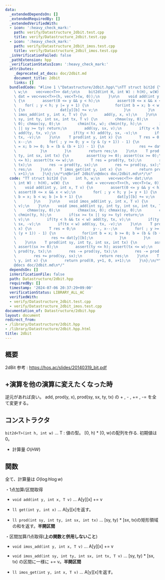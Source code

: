 ```yaml
---
data:
  _extendedDependsOn: []
  _extendedRequiredBy: []
  _extendedVerifiedWith:
  - icon: ':heavy_check_mark:'
    path: verify/Datastructure_2dbit.test.cpp
    title: verify/Datastructure_2dbit.test.cpp
  - icon: ':heavy_check_mark:'
    path: verify/Datastructure_2dbit_imos.test.cpp
    title: verify/Datastructure_2dbit_imos.test.cpp
  _isVerificationFailed: false
  _pathExtension: hpp
  _verificationStatusIcon: ':heavy_check_mark:'
  attributes:
    _deprecated_at_docs: doc/2dbit.md
    document_title: 2dbit
    links: []
  bundledCode: "#line 1 \"Datastructure/2dbit.hpp\"\nTT struct bit2d {\n    int h,\
    \ w;\n    vec<vec<T>> dat;\n\n    bit2d(int H, int W) : h(H), w(W) {\n       \
    \ dat = vec<vec<T>>(h, vec<T>(w, 0));\n    }\n\n    void add(int y, int x, T v)\
    \ {\n        assert(0 <= y && y < h);\n        assert(0 <= x && x < w);\n    \
    \    for( ; y < h; y |= y + 1) {\n            for(int b = x; b < w; b |= b + 1)\
    \ {\n                dat[y][b] += v;\n            }\n        }\n    }\n\n    void\
    \ imos_add(int y, int x, T v) {\n        add(y, x, v);\n    }\n\n    void imos_add(int\
    \ sy, int ty, int sx, int tx, T v) {\n        chmax(sy, 0);\n        chmax(sx,\
    \ 0); chmax(sy, 0);\n        chmin(tx, w); chmin(ty, h);\n        if(sx >= tx\
    \ || sy >= ty) return;\n        add(sy, sx, v);\n        if(ty < h && tx < w)\
    \ add(ty, tx, v);\n        if(ty < h) add(ty, sx, -v);\n        if(tx < w) add(sy,\
    \ tx, -v);\n    }\n\n    T prod(int y, int x) {\n        T res = 0;\n        y--,\
    \ x--;\n        for( ; y >= 0; y = (y & (y + 1)) - 1) {\n            for(int b\
    \ = x; b >= 0; b = (b & (b + 1)) - 1) {\n                res += dat[y][b];\n \
    \           }\n        }\n        return res;\n    }\n\n    T prod(int sy, int\
    \ ty, int sx, int tx) {\n        assert(sy >= 0); assert(sx >= 0);\n        assert(ty\
    \ <= h); assert(tx <= w);\n        T res = prod(ty, tx);\n        res -= prod(sy,\
    \ tx);\n        res -= prod(ty, sx);\n        res += prod(sy, sx);\n        return\
    \ res;\n    }\n\n    T imos_get(int y, int x) {\n        return prod(0, y+1, 0,\
    \ x+1);\n    }\n};\n/*\n@brief 2dbit\n@docs doc/2dbit.md\n*/\n"
  code: "TT struct bit2d {\n    int h, w;\n    vec<vec<T>> dat;\n\n    bit2d(int H,\
    \ int W) : h(H), w(W) {\n        dat = vec<vec<T>>(h, vec<T>(w, 0));\n    }\n\n\
    \    void add(int y, int x, T v) {\n        assert(0 <= y && y < h);\n       \
    \ assert(0 <= x && x < w);\n        for( ; y < h; y |= y + 1) {\n            for(int\
    \ b = x; b < w; b |= b + 1) {\n                dat[y][b] += v;\n            }\n\
    \        }\n    }\n\n    void imos_add(int y, int x, T v) {\n        add(y, x,\
    \ v);\n    }\n\n    void imos_add(int sy, int ty, int sx, int tx, T v) {\n   \
    \     chmax(sy, 0);\n        chmax(sx, 0); chmax(sy, 0);\n        chmin(tx, w);\
    \ chmin(ty, h);\n        if(sx >= tx || sy >= ty) return;\n        add(sy, sx,\
    \ v);\n        if(ty < h && tx < w) add(ty, tx, v);\n        if(ty < h) add(ty,\
    \ sx, -v);\n        if(tx < w) add(sy, tx, -v);\n    }\n\n    T prod(int y, int\
    \ x) {\n        T res = 0;\n        y--, x--;\n        for( ; y >= 0; y = (y &\
    \ (y + 1)) - 1) {\n            for(int b = x; b >= 0; b = (b & (b + 1)) - 1) {\n\
    \                res += dat[y][b];\n            }\n        }\n        return res;\n\
    \    }\n\n    T prod(int sy, int ty, int sx, int tx) {\n        assert(sy >= 0);\
    \ assert(sx >= 0);\n        assert(ty <= h); assert(tx <= w);\n        T res =\
    \ prod(ty, tx);\n        res -= prod(sy, tx);\n        res -= prod(ty, sx);\n\
    \        res += prod(sy, sx);\n        return res;\n    }\n\n    T imos_get(int\
    \ y, int x) {\n        return prod(0, y+1, 0, x+1);\n    }\n};\n/*\n@brief 2dbit\n\
    @docs doc/2dbit.md\n*/"
  dependsOn: []
  isVerificationFile: false
  path: Datastructure/2dbit.hpp
  requiredBy: []
  timestamp: '2024-07-06 20:37:29+09:00'
  verificationStatus: LIBRARY_ALL_AC
  verifiedWith:
  - verify/Datastructure_2dbit.test.cpp
  - verify/Datastructure_2dbit_imos.test.cpp
documentation_of: Datastructure/2dbit.hpp
layout: document
redirect_from:
- /library/Datastructure/2dbit.hpp
- /library/Datastructure/2dbit.hpp.html
title: 2dbit
---
```

## 概要
2dBit
参考 : https://hos.ac/slides/20140319_bit.pdf 

## +演算を他の演算に変えたくなった時
逆元があれば良い。
add, prod(y, x), prod(sy, sx, ty, tx) の + , - , += , -= を全て変更する。

## コンストラクタ 
`bit2d<T>(int h, int w)` ... T : 値の型。 [0, h) * [0, w)の配列を作る. 初期値は0。 
- 計算量 $O(HW)$

## 関数
全て、計算量は $O(\log{h} \log{w})$  

・1点加算/区間取得
- `void add(int y, int x, T v)` ... A[y][x] += v
  
- `ll get(int y, int x)` ... A[y][x]を返す。
  
- `ll prod(int sy, int ty, int sx, int tx)` ... [sy, ty) * [sx, tx)の矩形領域の和を返す。**半開区間**

・区間加算/1点取得(**上の関数と併用しないこと**)
- `void imos_add(int y, int x, T v)` ... A[y][x] += v

- `void imos_add(int sy, int ty, int sx, int tx, T v)` ... [sy, ty) * [sx, tx) の区間に一様に += v。**半開区間**
  
- `ll imos_get(int y, int x, T v)` ... A[y][x]を返す。

